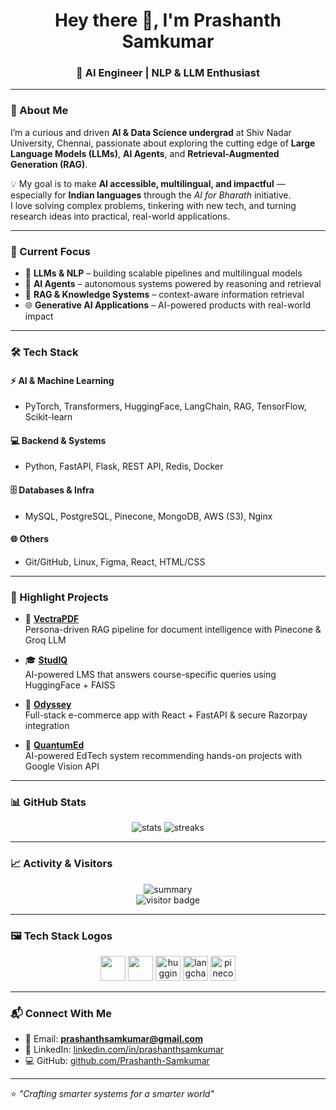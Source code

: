 <h1 align="center">Hey there 👋, I'm Prashanth Samkumar</h1>
<h3 align="center">🚀 AI Engineer | NLP & LLM Enthusiast </h3>

---

### 🌟 About Me
I’m a curious and driven **AI & Data Science undergrad** at Shiv Nadar University, Chennai, passionate about exploring the cutting edge of **Large Language Models (LLMs)**, **AI Agents**, and **Retrieval-Augmented Generation (RAG)**.  

💡 My goal is to make **AI accessible, multilingual, and impactful** — especially for **Indian languages** through the *AI for Bharath* initiative.  
I love solving complex problems, tinkering with new tech, and turning research ideas into practical, real-world applications.  

---

### 🔭 Current Focus
- 🧠 **LLMs & NLP** – building scalable pipelines and multilingual models  
- 🤖 **AI Agents** – autonomous systems powered by reasoning and retrieval  
- 📑 **RAG & Knowledge Systems** – context-aware information retrieval  
- 🌐 **Generative AI Applications** – AI-powered products with real-world impact  

---

### 🛠️ Tech Stack  

#### ⚡ AI & Machine Learning  
- PyTorch, Transformers, HuggingFace, LangChain, RAG, TensorFlow, Scikit-learn  

#### 💻 Backend & Systems  
- Python, FastAPI, Flask, REST API, Redis, Docker  

#### 🗄️ Databases & Infra  
- MySQL, PostgreSQL, Pinecone, MongoDB, AWS (S3), Nginx  

#### 🌐 Others  
- Git/GitHub, Linux, Figma, React, HTML/CSS  

---

### 🌟 Highlight Projects
- 📑 **[VectraPDF](https://github.com/Prashanth-Samkumar/Persona-Driven-Document-Intelligence-Engine.git)**  
   Persona-driven RAG pipeline for document intelligence with Pinecone & Groq LLM  

- 🎓 **[StudIQ](https://github.com/Prashanth-Samkumar/StudIQ.git)**  
   AI-powered LMS that answers course-specific queries using HuggingFace + FAISS  

- 🛒 **[Odyssey](https://github.com/Prashanth-Samkumar/Odyssey.git)**  
   Full-stack e-commerce app with React + FastAPI & secure Razorpay integration  

- 📘 **[QuantumEd](https://github.com/Prashanth-Samkumar/QuantumEd.git)**  
   AI-powered EdTech system recommending hands-on projects with Google Vision API  

---

### 📊 GitHub Stats  
<p align="center">
  <img src="https://github-readme-stats.vercel.app/api?username=Prashanth-Samkumar&show_icons=true&theme=tokyonight" alt="stats" />
  <img src="https://github-readme-streak-stats.herokuapp.com/?user=Prashanth-Samkumar&theme=tokyonight" alt="streaks" />
</p>

---

### 📈 Activity & Visitors  
<p align="center">
  <img src="https://github-profile-summary-cards.vercel.app/api/cards/profile-details?username=Prashanth-Samkumar&theme=tokyonight" alt="summary"/>  
  <br/>
  <img src="https://komarev.com/ghpvc/?username=Prashanth-Samkumar&label=Visitors&color=0e75b6&style=flat" alt="visitor badge"/>  
</p>

---

### 🖼️ Tech Stack Logos  
<p align="center">
  <img src="https://skillicons.dev/icons?i=python,pytorch,tensorflow,fastapi,flask,docker,redis" height="40"/>  
  <img src="https://skillicons.dev/icons?i=mysql,postgres,mongodb,aws,nginx,git,github,linux,figma,react,html,css" height="40"/>  
  <img src="https://huggingface.co/front/assets/huggingface_logo-noborder.svg" height="40" alt="huggingface"/>  
  <img src="https://avatars.githubusercontent.com/u/126733545?s=200&v=4" height="40" alt="langchain"/>  
  <img src="https://avatars.githubusercontent.com/u/54333248?s=200&v=4" height="40" alt="pinecone"/>  
</p>

---

### 📬 Connect With Me  
- 📧 Email: **prashanthsamkumar@gmail.com**  
- 💼 LinkedIn: [linkedin.com/in/prashanthsamkumar](https://linkedin.com/in/prashanthsamkumar)  
- 💻 GitHub: [github.com/Prashanth-Samkumar](https://github.com/Prashanth-Samkumar)  

---

⭐️ *"Crafting smarter systems for a smarter world"*  
